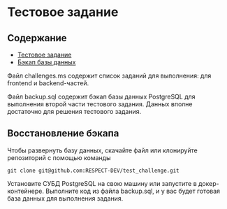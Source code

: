 # Тестовое задание

## Содержание

- [Тестовое задание](challenges.md)
- [Бэкап базы данных](backup.sql)

Файл challenges.ms содержит список заданий для выполнения: для frontend и backend-частей.

Файл backup.sql содержит бэкап базы данных PostgreSQL для выполнения второй части тестового задания. 
Данных вполне достаточно для решения тестового задания.

## Восстановление бэкапа

Чтобы развернуть базу данных, скачайте файл или клонируйте репозиторий с помощью команды
```
git clone git@github.com:RESPECT-DEV/test_challenge.git
```

Установите СУБД PostgreSQL на свою машину или запустите в докер-контейнере.
Выполните код из файла backup.sql, и у вас будет готовая база данных для выполнения задания.
